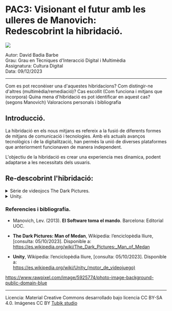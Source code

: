 # PAC3: Visionant el futur amb les ulleres de Manovich: <br> Redescobrint la hibridació.

<img src="https://images.rawpixel.com/image_800/czNmcy1wcml2YXRlL3Jhd3BpeGVsX2ltYWdlcy93ZWJzaXRlX2NvbnRlbnQvbHIvcHUyMzQ0NTMxLWltYWdlLWt3dnk3bndtLmpwZw.jpg">
 
Autor: David Badia Barbe<br>
Grau: Grau en Tècniques d'Interacció Digital i Multimèdia<br>
Assignatura: Cultura Digital<br>
Data: 09/12/2023

<hr>

Com es pot reconèixer una d'aquestes hibridacions? Com distingir-ne d'altres (multimèdia/remediació)?
Cas escollit (Com funciona i mitjans que incorpora)
Quina mena d'hibridació es pot identificar en aquest cas? (segons Manovich)
Valoracions personals i bibliografia


## Introducció.

La hibridació en els nous mitjans es refereix a la fusió de diferents formes de mitjans de comunicació i tecnologies.
Amb els actuals avanços tecnològics i de la digitalització, han permès la unió de diverses plataformes que anteriorment funcionaven de manera independent.

L'objectiu de la hibridació es crear una experiencia mes dinamica, podent adaptarse a les necessitats dels usuaris.


## Re-descobrint l'hibridació: 

<details>
 <summary>Sèrie de videojocs The Dark Pictures.</summary>
 <br>  
 <img src="https://cdn11.bigcommerce.com/s-k0hjo2yyrq/images/stencil/1280x1280/products/1403/1037/The_Dark_Pictures_Anthology_Season_one_Packshot__13296.1680082390.jpg?c=1"  width="200px" height="250px" >

 <img src="https://i.blogs.es/fd8f41/little-hope/1366_2000.jpeg"  width="420px" height="250px" >

"The Dark Pictures" és una sèrie de videojocs d'aventura gràfica d'horror interactiva, desenvolupada per Supermassive Games i publicada per Bandai Namco Entertainment. Cada joc dins de la sèrie és un títol independent amb les seves pròpies històries, personatges i ambientacions, encara que tots comparteixen elements de joc similars i un tema d'horror general.

1. **Estil de Joc i Mecàniques**:
   - Els jocs de "The Dark Pictures" són coneguts per la seva jugabilitat centrada en la narrativa, on les decisions dels jugadors afecten significativament el desenvolupament de la història i el destí dels personatges. 
   - El joc incorpora elements d'elecció i conseqüència, on els jugadors han de prendre decisions ràpides que poden ser qüestió de vida o mort.
   - També inclouen seqüències d'exploració, resolució de trencaclosques i ocasions on el jugador ha de realitzar accions rítmiques per aconseguir objectius específics.

2. **Gràfics i Presentació**:
   - Els jocs de la sèrie es distingeixen pel seu alt nivell de detall gràfic, amb un gran èmfasi en la creació d'una atmosfera tensa i inquietant.
   - Fan ús de tecnologia avançada de captura de moviment i actuació per aportar un realisme impressionant als personatges i les seves interaccions.

3. **Narrativa i Temes**:
   - Cada títol de la sèrie explora diferents històries d'horror, inspirades en una varietat de fonts, incloent llegendes urbanes, història, i pel·lícules d'horror clàssiques.
   - Els temes tractats són variats, des d'històries de fantasmes i criatures sobrenaturals fins a trames psicològiques i misteris.

4. **Recepció i Influència**:
   - Els jocs han rebut una recepció mixta tant per part de la crítica com dels jugadors, amb lloances pel seu estil narratiu i atmosfera, però també crítiques per alguns elements de jugabilitat i inconsistències en la història.
   - La sèrie ha estat influent en popularitzar el format de videojoc d'horror narratiu i interactiu, inspirant altres desenvolupadors a explorar mecàniques similars.

En resum, "The Dark Pictures" ofereix una experiència d'horror única, combinant narrativa profunda amb jugabilitat centrada en les decisions. Encara que els jocs tenen les seves debilitats, segueixen sent una aportació notable al gènere de l'horror en els videojocs.



El videojoc "The Dark Pictures", una sèrie d'aventures gràfiques d'horror de Supermassive Games, es pot analitzar des de la perspectiva del teòric de mitjans digitals Lev Manovich. En el seu llibre "El Llenguatge dels Nous Mitjans", Manovich parla sobre els principis dels mitjans digitals, incloent la selecció, la componibilitat, la variabilitat, l'automatització i la transculturalitat. Aquests conceptes són aplicables a "The Dark Pictures" de diverses maneres:

1. **Selecció i Variabilitat**:
   - Manovich descriu la selecció com una característica clau dels nous mitjans, on els usuaris poden triar diferents camins o opcions. Això es manifesta en "The Dark Pictures" a través de les decisions crítiques que els jugadors han de prendre, afectant l'argument i els resultats del joc. Això es vincula també amb la variabilitat, ja que cada elecció porta a diferents variacions en la història i els destins dels personatges.

2. **Componibilitat**:
   - Aquest concepte es refereix a la naturalesa modular dels nous mitjans. En "The Dark Pictures", aquesta componibilitat es pot veure en la forma en què els elements narratius i de jugabilitat són combinats i reorganitzats per crear experiències úniques per a cada jugador.

3. **Automatització**:
   - Manovich parla de l'automatització en relació amb la capacitat dels nous mitjans per generar, manipular o modificar automàticament objectes mitjançant algoritmes. En "The Dark Pictures", això pot ser exemplificat pel sistema de joc que automàticament ajusta els esdeveniments i les reaccions dels personatges basant-se en les accions del jugador.

4. **Transculturalitat**:
   - Manovich destaca la importància de la transculturalitat en els nous mitjans, on elements de diferents cultures es poden barrejar i combinar. Això es pot veure en "The Dark Pictures" a través de la seva inclusió de temes, històries i mites de diverses cultures, així com l'ús de diferents estils visuals i narratius.

En conclusió, l'anàlisi de "The Dark Pictures" des de la perspectiva de Lev Manovich subratlla com la sèrie de videojocs exemplifica els principis dels nous mitjans. La sèrie no només proporciona una experiència d'entreteniment interactiva i immersiva, sinó que també serveix com a cas d'estudi per a la comprensió de la teoria dels nous mitjans en la pràctica del disseny de videojocs.


 
</details>


<details>
 <summary>Unity.</summary>
 <br>
 <img src="https://1000logos.net/wp-content/uploads/2021/10/Unity-logo.png"  width="400px" height="180px">

 <img src="https://gorealgames.com/wp-content/uploads/2022/05/unity-editor-1.jpeg"  width="420px" height="180px">

La plataforma Unity es una eina per al desenvolupament de videojocs en 2D o 3D, pero ha anat mes enlla, amb el temps s'ha convertit en una eina versatil per a la creació d'entorns digitals interectius i aplicacions.

La creació de móns virtuals ha transcendit les seves pròpies fronteres, obrint pas a noves oportunitats i experiències a través de la intersecció digital. En aquesta revolució, emergeix com una figura destacada Unity, una plataforma que va més enllà del simple desenvolupament de jocs per convertir-se en una eina versàtil per a la creació d'entorns digitals interactius.

El Llenguatge Universal de la Creació Digital

Unity actua com un llenguatge universal que transcendeix les barreres culturals i lingüístiques. Mitjançant una interfície visual intuitiva i eines potents, permet als creadors plasmar la seva imaginació en un món virtual compartit. Des de desenvolupadors de jocs fins a artistes visuals, Unity s'ha convertit en la paleta digital on es poden barrejar les tintes de la creativitat.

Un Punt de Trobada entre la Ciència i l'Art

A través de la lupa conceptual de Manovich, es pot apreciar com Unity es converteix en una intersecció entre la ciència i l'art digital. Els desenvolupadors utilitzen algoritmes complexos per crear simulacions realistes, mentre que els artistes exploren noves formes d'expressió visual. La seva naturalesa multidisciplinària converteix Unity en un camp de joc on els límits entre la lògica i la creativitat es difuminen.

La Democràcia de la Creació Digital

La facilitat d'ús de Unity fa que la creació digital sigui accessible a tothom, des de novells fins als veterans experimentats. Amb tutorials interactius i una comunitat activa, les "ulleres de Manovich" revelen un paisatge on la creació digital ja no és l'atzar d'uns pocs experts, sinó una oportunitat per a tothom per explorar i expressar-se.

Més Enllà dels Jocs: L'Aplicació Universal de Unity

Mentrestant, l'impacte d'Unity no es limita als jocs. La seva adaptabilitat s'estén a aplicacions educatives, simulacions empresarials i altres àmbits. A través d'aquesta visió, veiem com Unity es converteix en un conductor per a la innovació, connectant disciplines i obrint portes a noves formes d'aprenentatge i resolució de problemes.

La Transformació Social a través de la Realitat Virtual

Les funcions de realitat virtual de Unity transcendeixen la mera immersió per obrir la porta a noves formes d'activisme i conscienciació social. A través de les "ulleres de Manovich", veiem com aquesta plataforma no només crea universos digitals, sinó que també promou la reflexió i la consciència envers qüestions crucials de la nostra societat.

En resum, Unity no és simplement una eina de desenvolupament, sinó un portal cap a la creació i la connectivitat. A través de les "ulleres de Manovich", vislumbrem un futur on la creació digital no és només una expressió artística, sinó una part integral de la nostra experiència quotidiana.
</details>


### Referencies i bibliografía.

* Manovich, Lev. (2013). **El Software toma el mando**. Barcelona: Editorial UOC.
  
* **The Dark Pictures: Man of Medan**, Wikipedia: l’enciclopèdia lliure, [consulta: 05/10/2023]. Disponible a:
https://es.wikipedia.org/wiki/The_Dark_Pictures:_Man_of_Medan

* **Unity**, Wikipedia: l’enciclopèdia lliure, [consulta: 05/10/2023]. Disponible a: <br>
https://es.wikipedia.org/wiki/Unity_(motor_de_videojuego)

https://www.rawpixel.com/image/5925774/photo-image-background-public-domain-blue


----

Licencia: Material Creative Commons desarrollado bajo licencia CC BY-SA 4.0. Imágenes CC BY [Tubik studio](https://blog.tubikstudio.com/how-to-create-original-flat-illustrations-designers-tips/) 
